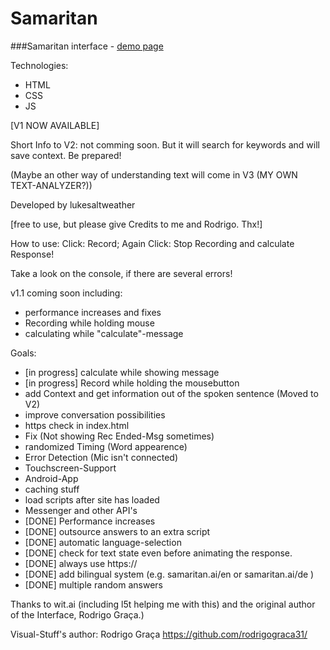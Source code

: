 Samaritan
=========
###Samaritan interface - [demo page](https://lukesaltweather.github.io/en)

Technologies:
* HTML
* CSS
* JS

[V1 NOW AVAILABLE]


Short Info to V2: not comming soon. But it will search for keywords and will save context. Be prepared!

(Maybe an other way of understanding text will come in V3 (MY OWN TEXT-ANALYZER?))

Developed by lukesaltweather

[free to use, but please give Credits to me and Rodrigo. Thx!]

How to use:
Click: Record;
Again Click: Stop Recording and calculate Response!

Take a look on the console, if there are several errors!

v1.1 coming soon including:
* performance increases and fixes
* Recording while holding mouse 
* calculating while "calculate"-message

Goals:

* [in progress] calculate while showing message
* [in progress] Record while holding the mousebutton
* add Context and get information out of the spoken sentence (Moved to V2)
* improve conversation possibilities
* https check in index.html
* Fix (Not showing Rec Ended-Msg sometimes)
* randomized Timing (Word appearence)
* Error Detection (Mic isn't connected)
* Touchscreen-Support
* Android-App
* caching stuff
* load scripts after site has loaded
* Messenger and other API's
* [DONE] Performance increases
* [DONE] outsource answers to an extra script
* [DONE] automatic language-selection
* [DONE] check for text state even before animating the response.
* [DONE] always use https://
* [DONE] add bilingual system (e.g. samaritan.ai/en or samaritan.ai/de )
* [DONE] multiple random answers


Thanks to wit.ai (including l5t helping me  with this) and the original author of the Interface, Rodrigo Graça.)

Visual-Stuff's author:
Rodrigo Graça
https://github.com/rodrigograca31/

